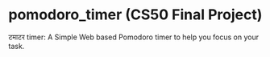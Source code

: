 # pomodoro_timer (CS50 Final Project)

टमाटर timer:
A Simple Web based Pomodoro timer to help you focus on your task.
